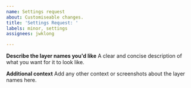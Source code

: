 ```yaml
---
name: Settings request
about: Customiseable changes.
title: 'Settings Request: '
labels: minor, settings
assignees: jwklong

---
```


**Describe the layer names you'd like**
A clear and concise description of what you want for it to look like.

**Additional context**
Add any other context or screenshots about the layer names here.
